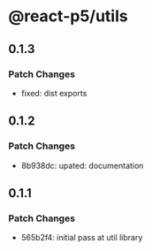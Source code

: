# @react-p5/utils

## 0.1.3

### Patch Changes

- fixed: dist exports

## 0.1.2

### Patch Changes

- 8b938dc: upated: documentation

## 0.1.1

### Patch Changes

- 565b2f4: initial pass at util library
